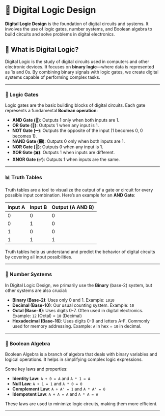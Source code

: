 # 🔢 Digital Logic Design

**Digital Logic Design** is the foundation of digital circuits and systems. It involves the use of logic gates, number systems, and Boolean algebra to build circuits and solve problems in digital electronics.

## 🧠 What is Digital Logic?

Digital Logic is the study of digital circuits used in computers and other electronic devices. It focuses on **binary logic**—where data is represented as 1s and 0s. By combining binary signals with logic gates, we create digital systems capable of performing complex tasks.

---

### 🔌 Logic Gates

Logic gates are the basic building blocks of digital circuits. Each gate represents a fundamental **Boolean operation**:

- **AND Gate (🔲)**: Outputs 1 only when both inputs are 1.
- **OR Gate (🔳)**: Outputs 1 when any input is 1.
- **NOT Gate (➖)**: Outputs the opposite of the input (1 becomes 0, 0 becomes 1).
- **NAND Gate (🅾️)**: Outputs 0 only when both inputs are 1.
- **NOR Gate (🚫)**: Outputs 0 when any input is 1.
- **XOR Gate (✖️)**: Outputs 1 when inputs are different.
- **XNOR Gate (✅)**: Outputs 1 when inputs are the same.

---

### 📊 Truth Tables

Truth tables are a tool to visualize the output of a gate or circuit for every possible input combination. Here’s an example for an **AND Gate**:

| Input A | Input B | Output (A AND B) |
|---------|---------|------------------|
|    0    |    0    |        0         |
|    0    |    1    |        0         |
|    1    |    0    |        0         |
|    1    |    1    |        1         |

Truth tables help us understand and predict the behavior of digital circuits by covering all input possibilities.

---

### 🔢 Number Systems

In Digital Logic Design, we primarily use the **Binary** (base-2) system, but other systems are also crucial:

- **Binary (Base-2)**: Uses only 0 and 1. Example: `1010`
- **Decimal (Base-10)**: Our usual counting system. Example: `10`
- **Octal (Base-8)**: Uses digits 0-7. Often used in digital electronics. Example: `12` (Octal) = `10` (Decimal)
- **Hexadecimal (Base-16)**: Uses digits 0-9 and letters A-F. Commonly used for memory addressing. Example: `A` in hex = `10` in decimal.

---

### 🤔 Boolean Algebra

Boolean Algebra is a branch of algebra that deals with binary variables and logical operations. It helps in simplifying complex logic expressions.

Some key laws and properties:

- **Identity Law**: `A + 0 = A` and `A * 1 = A`
- **Null Law**: `A + 1 = 1` and `A * 0 = 0`
- **Complement Law**: `A + A' = 1` and `A * A' = 0`
- **Idempotent Law**: `A + A = A` and `A * A = A`

These laws are used to minimize logic circuits, making them more efficient.

---


